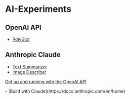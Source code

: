 # AI-Experiments

## OpenAI API
- [PolyGlot](https://polly-glot.pages.dev/)

## Anthropic Claude
- [Text Summarizer](https://the-summarizer-app.pages.dev/)
- [Image Describer](https://image-describer-app.pages.dev/)


<p><a href="https://platform.openai.com/docs/quickstart?context=node">Get up and running with the OpenAI API</a></p>
- [Build with Claude](https://docs.anthropic.com/en/home)
